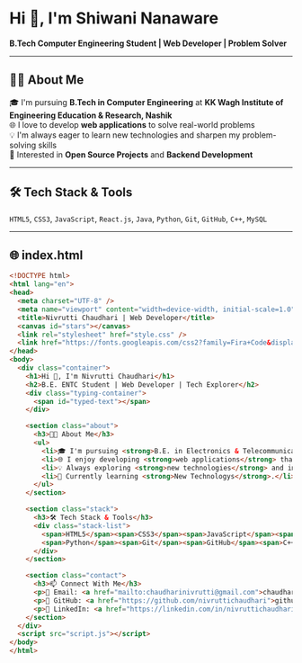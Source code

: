 # Hi 👋, I'm Shiwani Nanaware  
**B.Tech Computer Engineering Student | Web Developer | Problem Solver**

---

## 👩‍🎓 About Me  
🎓 I'm pursuing **B.Tech in Computer Engineering** at **KK Wagh Institute of Engineering Education & Research, Nashik**  
🌐 I love to develop **web applications** to solve real-world problems  
💡 I'm always eager to learn new technologies and sharpen my problem-solving skills  
🌱 Interested in **Open Source Projects** and **Backend Development**

---

## 🛠️ Tech Stack & Tools  
`HTML5`, `CSS3`, `JavaScript`, `React.js`, `Java`, `Python`, `Git`, `GitHub`, `C++`, `MySQL`

---

## 🌐 index.html

```html
<!DOCTYPE html>
<html lang="en">
<head>
  <meta charset="UTF-8" />
  <meta name="viewport" content="width=device-width, initial-scale=1.0"/>
  <title>Nivrutti Chaudhari | Web Developer</title>
  <canvas id="stars"></canvas>
  <link rel="stylesheet" href="style.css" />
  <link href="https://fonts.googleapis.com/css2?family=Fira+Code&display=swap" rel="stylesheet">
</head>
<body>
  <div class="container">
    <h1>Hi 👋, I'm Nivrutti Chaudhari</h1>
    <h2>B.E. ENTC Student | Web Developer | Tech Explorer</h2>
    <div class="typing-container">
      <span id="typed-text"></span>
    </div>

    <section class="about">
      <h3>👨‍🎓 About Me</h3>
      <ul>
        <li>🎓 I'm pursuing <strong>B.E. in Electronics & Telecommunication</strong> at Sinhgad College of Engineering, Pune.</li>
        <li>🌐 I enjoy developing <strong>web applications</strong> that solve real-world problems.</li>
        <li>💡 Always exploring <strong>new technologies</strong> and improving my development skills.</li>
        <li>🌱 Currently learning <strong>New Technologys</strong>.</li>
      </ul>
    </section>

    <section class="stack">
      <h3>🛠️ Tech Stack & Tools</h3>
      <div class="stack-list">
        <span>HTML5</span><span>CSS3</span><span>JavaScript</span><span>React.js</span><span>Java</span>
        <span>Python</span><span>Git</span><span>GitHub</span><span>C++</span><span>MySQL</span>
      </div>
    </section>

    <section class="contact">
      <h3>📫 Connect With Me</h3>
      <p>📧 Email: <a href="mailto:chaudharinivrutti@gmail.com">chaudharinivrutti@gmail.com</a></p>
      <p>🔗 GitHub: <a href="https://github.com/nivruttichaudhari">github.com/nivruttichaudhari</a></p>
      <p>🔗 LinkedIn: <a href="https://linkedin.com/in/nivruttichaudhari">linkedin.com/in/nivruttichaudhari</a></p>
    </section>
  </div>
  <script src="script.js"></script>
</body>
</html>
